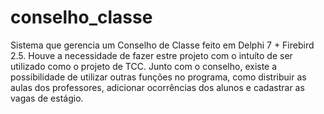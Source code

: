 # conselho_classe
Sistema que gerencia um Conselho de Classe feito em Delphi 7 + Firebird 2.5. Houve a necessidade de fazer estre projeto com o intuíto de ser utilizado como o projeto de TCC. Junto com o conselho, existe a possibilidade de utilizar outras funções no programa, como distribuir as aulas dos professores, adicionar ocorrências dos alunos e cadastrar as vagas de estágio.
